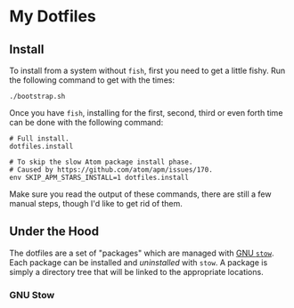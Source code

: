 # My Dotfiles

## Install
To install from a system without `fish`, first you need to get a
little fishy. Run the following command to get with the times:

```
./bootstrap.sh
```

Once you have `fish`, installing for the first, second, third or even forth
time can be done with the following command:

```
# Full install.
dotfiles.install

# To skip the slow Atom package install phase.
# Caused by https://github.com/atom/apm/issues/170.
env SKIP_APM_STARS_INSTALL=1 dotfiles.install
```

Make sure you read the output of these commands, there are still a
few manual steps, though I'd like to get rid of them.

## Under the Hood

The dotfiles are a set of "packages" which are managed with [GNU `stow`][stow].
Each package can be installed and *uninstalled* with `stow`. A package is simply
a directory tree that will be linked to the appropriate locations.

### GNU Stow

[stow]: https://www.gnu.org/software/stow/ "GNU stow"
